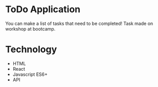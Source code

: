 # ToDo Application
You can make a list of tasks that need to be completed! Task made on workshop at bootcamp.


# Technology
- HTML
- React
- Javascript ES6+
- API
